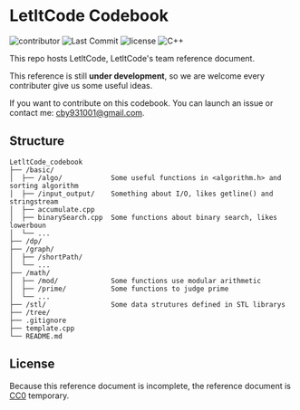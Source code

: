 # LetltCode Codebook  
![contributor](https://img.shields.io/github/contributors/boyan1001/LetltCode_codebook?style=for-the-badge)
![Last Commit](https://img.shields.io/github/last-commit/boyan1001/LetltCode_codebook?style=for-the-badge)
![license](https://img.shields.io/badge/license-CC0-brightgreen?style=for-the-badge)
![C++](https://img.shields.io/badge/C++-00599C.svg?logo=c%2B%2B&logoColor=white&style=for-the-badge)


This repo hosts LetltCode, LetltCode's team reference document.  

This reference is still **under development**, so we are welcome every contributer give us some useful ideas.  

If you want to contribute on this codebook. You can launch an issue or contact me: [cby931001@gmail.com](mailto:cby931001@gmail.com).  

## Structure  
```
LetltCode_codebook
├── /basic/
│  ├── /algo/            Some useful functions in <algorithm.h> and sorting algorithm
│  ├── /input_output/    Something about I/O, likes getline() and stringstream
│  ├── accumulate.cpp
│  ├── binarySearch.cpp  Some functions about binary search, likes lowerboun
│  └── ...
├── /dp/
├── /graph/
│  ├── /shortPath/
│  └── ...
├── /math/
│  ├── /mod/             Some functions use modular arithmetic
│  ├── /prime/           Some functions to judge prime
│  └── ...
├── /stl/                Some data strutures defined in STL librarys
├── /tree/
├── .gitignore
├── template.cpp
└── README.md

```

## License  
Because this reference document is incomplete, the reference document is [CC0](https://creativecommons.org/public-domain/cc0/) temporary.  
